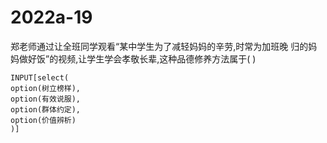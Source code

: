 # 2022a-19
郑老师通过让全班同学观看“某中学生为了减轻妈妈的辛劳,时常为加班晚
归的妈妈做好饭”的视频,让学生学会孝敬长辈,这种品德修养方法属于( )
```meta-bind
INPUT[select(
option(树立榜样),
option(有效说服),
option(群体约定),
option(价值辨析)
)]
```